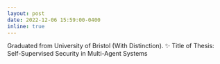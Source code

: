 ```yaml
---
layout: post
date: 2022-12-06 15:59:00-0400
inline: true
---
```


Graduated from University of Bristol (With Distinction). :sparkles:
Title of Thesis: Self-Supervised Security in Multi-Agent Systems